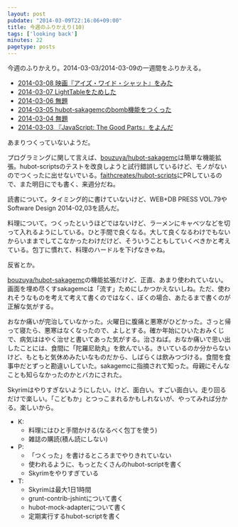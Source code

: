 ```yaml
---
layout: post
pubdate: "2014-03-09T22:16:06+09:00"
title: 今週のふりかえり(10)
tags: ['looking back']
minutes: 22
pagetype: posts
---
```

今週のふりかえり。2014-03-03/2014-03-09の一週間をふりかえる。

- [2014-03-08 映画『アイズ・ワイド・シャット』をみた](http://blog.bouzuya.net/2014/03/08/diary/)
- [2014-03-07 LightTableをためした](http://blog.bouzuya.net/2014/03/07/diary/)
- [2014-03-06 無題](http://blog.bouzuya.net/2014/03/06/diary/)
- [2014-03-05 hubot-sakagemcのbomb機能をつくった](http://blog.bouzuya.net/2014/03/05/diary/)
- [2014-03-04 無題](http://blog.bouzuya.net/2014/03/04/diary/)
- [2014-03-03 『JavaScript: The Good Parts』をよんだ](http://blog.bouzuya.net/2014/03/03/diary/)

あまりつくっていないようだ。

プログラミングに関して言えば、[bouzuya/hubot-sakagemc][]は簡単な機能拡張。hubot-scriptsのテストを改良しようと試行錯誤しているけど、モノがないのでつくったに出せないでいる。[faithcreates/hubot-scripts][]にPRしているので、また明日にでも書く、来週分だね。

読書について。タイミング的に書けていないけど、WEB+DB PRESS VOL.79やSoftware Design 2014-02,03を読んだ。

料理について。つくったというほどではないけど、ラーメンにキャベツなどを切って入れるようにしている。ひと手間で良くなる。大して良くなるわけでもないからいままでしてこなかったわけだけど、そういうこともしていくべきかと考えている。包丁に慣れて、料理のハードルを下げなきゃね。

反省とか。

[bouzuya/hubot-sakagemc][]の機能拡張だけど、正直、あまり使われていない。画面を埋め尽くすsakagemcは「流す」ためにしかつかえないしね。ただ、使われそうなものを考えて考えて書くのではなく、ぼくの場合、あたるまで書くのが正解な気がする。

おなか痛いが完治していなかった。火曜日に腹痛と悪寒がひどかった。さっと帰って寝たら、悪寒はなくなったので、よしとする。確か年始にひいたおみくじで、病気ははやく治せと書いてあった気がする。治さねば。おなか痛いで思い出したことには、食間に「陀羅尼助丸」を飲んでいる。きいているのか分からないけど、もともと気休めみたいなものだから、しばらくは飲みつづける。食間を食事中だとずっと勘違いしていた。sakagemcに指摘されて知った。母親にそんなことも知らなかったのかとバカにされた。

Skyrimはやりすぎないようにしたい。けど、面白い。すごい面白い。走り回るだけで楽しい。「こどもか」とつっこまれるかもしれないが、やってみれば分かる。楽しいから。

- K:
  - 料理にはひと手間かける(なるべく包丁を使う)
  - 雑誌の購読(積ん読にしない)
- P:
  - 「つくった」を書けるところまでやりきれていない
  - 使われるように、もっとたくさんのhubot-scriptを書く
  - Skyrimをやりすぎている
- T:
  - Skyrimは最大1日1時間
  - grunt-contrib-jshintについて書く
  - hubot-mock-adapterについて書く
  - 定期実行するhubot-scriptを書く

[bouzuya/hubot-sakagemc]: https://github.com/bouzuya/hubot-sakagemc
[faithcreates/hubot-scripts]: https://github.com/faithcreates/hubot-scripts
